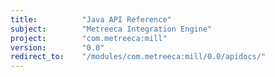 ```yaml
---
title:          "Java API Reference"
subject:        "Metreeca Integration Engine"
project:        "com.metreeca:mill"
version:        "0.0"
redirect_to:    "/modules/com.metreeca:mill/0.0/apidocs/"
---
```

